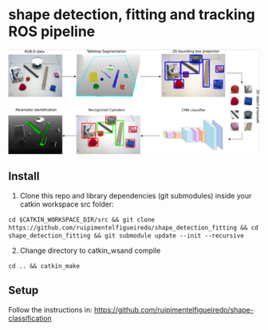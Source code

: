 # shape detection, fitting and tracking ROS pipeline

<p align="center"> 
    <img src=.image/pipeline.png>
</p>

## Install
1. Clone this repo and library dependencies (git submodules) inside your catkin workspace src folder:
```
cd $CATKIN_WORKSPACE_DIR/src && git clone https://github.com/ruipimentelfigueiredo/shape_detection_fitting && cd shape_detection_fitting && git submodule update --init --recursive
```
2. Change directory to catkin_wsand compile
```
cd .. && catkin_make
```

## Setup
Follow the instructions in:
https://github.com/ruipimentelfigueiredo/shape-classification
